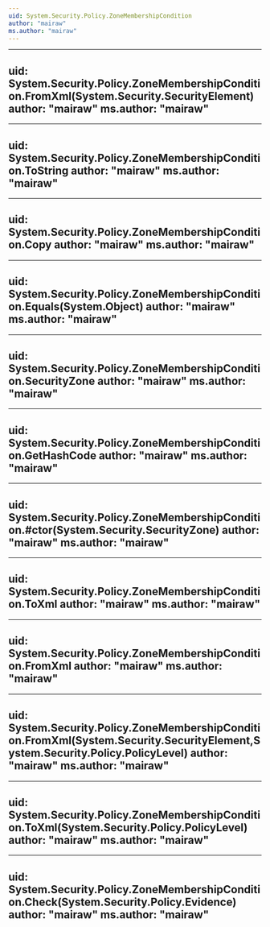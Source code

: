 ```yaml
---
uid: System.Security.Policy.ZoneMembershipCondition
author: "mairaw"
ms.author: "mairaw"
---
```


---
uid: System.Security.Policy.ZoneMembershipCondition.FromXml(System.Security.SecurityElement)
author: "mairaw"
ms.author: "mairaw"
---

---
uid: System.Security.Policy.ZoneMembershipCondition.ToString
author: "mairaw"
ms.author: "mairaw"
---

---
uid: System.Security.Policy.ZoneMembershipCondition.Copy
author: "mairaw"
ms.author: "mairaw"
---

---
uid: System.Security.Policy.ZoneMembershipCondition.Equals(System.Object)
author: "mairaw"
ms.author: "mairaw"
---

---
uid: System.Security.Policy.ZoneMembershipCondition.SecurityZone
author: "mairaw"
ms.author: "mairaw"
---

---
uid: System.Security.Policy.ZoneMembershipCondition.GetHashCode
author: "mairaw"
ms.author: "mairaw"
---

---
uid: System.Security.Policy.ZoneMembershipCondition.#ctor(System.Security.SecurityZone)
author: "mairaw"
ms.author: "mairaw"
---

---
uid: System.Security.Policy.ZoneMembershipCondition.ToXml
author: "mairaw"
ms.author: "mairaw"
---

---
uid: System.Security.Policy.ZoneMembershipCondition.FromXml
author: "mairaw"
ms.author: "mairaw"
---

---
uid: System.Security.Policy.ZoneMembershipCondition.FromXml(System.Security.SecurityElement,System.Security.Policy.PolicyLevel)
author: "mairaw"
ms.author: "mairaw"
---

---
uid: System.Security.Policy.ZoneMembershipCondition.ToXml(System.Security.Policy.PolicyLevel)
author: "mairaw"
ms.author: "mairaw"
---

---
uid: System.Security.Policy.ZoneMembershipCondition.Check(System.Security.Policy.Evidence)
author: "mairaw"
ms.author: "mairaw"
---
